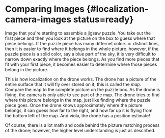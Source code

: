 # Comparing Images {#localization-camera-images status=ready}

Image that you're starting to assemble a jigsaw puzzle. You take out the first piece and then you look at the picture on the box to guess where that piece belongs. If the puzzle piece has many differnet colors or distinct lines, then it is easier to find where it belongs in the whole picture. however, if the puzzle piece is a solid color, say a blue part of the sky, it is very difficult to narrow down exactly where the piece belongs. As you find more pieces that fit with your first piece, it becomes easier to determine where those pieces belong in the picture.

This is how localization on the drone works. The drone has a picture of the entire surface that it will fly over stored on it; this is called the _map_. Compare the map to the complete picture on the puzzle box. As the drone is flying, the camera is only able to see part of the map. The drone tries to find where this picture belongs in the map, just like finding where the puzzle piece goes. Once the drone knows approximately where the picture belongs, it can guess how far to the right, and how far up it is flying from the bottom left of the map. And viola, the drone has a position estimate!

Of course, there is a lot math and code behind the picture matching process of the drone; however, the higher level understanding is just as described.
